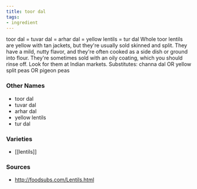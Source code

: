 ```yaml
---
title: toor dal
tags:
- ingredient
---
```

toor dal = tuvar dal = arhar dal = yellow lentils = tur dal Whole toor lentils are yellow with tan jackets, but they're usually sold skinned and split. They have a mild, nutty flavor, and they're often cooked as a side dish or ground into flour. They're sometimes sold with an oily coating, which you should rinse off. Look for them at Indian markets. Substitutes: channa dal OR yellow split peas OR pigeon peas

### Other Names

* toor dal
* tuvar dal
* arhar dal
* yellow lentils
* tur dal

### Varieties

* [[lentils]]

### Sources
* http://foodsubs.com/Lentils.html
